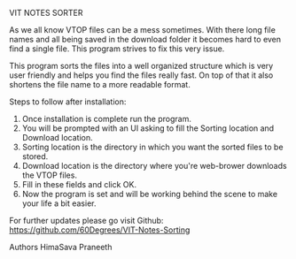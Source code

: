 VIT NOTES SORTER

As we all know VTOP files can be a mess sometimes. With there long file names and all being saved in the download folder it becomes hard to even find a single file. This program strives to fix this very issue.

This program sorts the files into a well organized structure which is very user friendly and helps you find the files really fast. On top of that it also shortens the file name to a more readable format.

Steps to follow after installation:
1. Once installation is complete run the program.
2. You will be prompted with an UI asking to fill the Sorting location and Download location.
3. Sorting location is the directory in which you want the sorted files to be stored.
4. Download location is the directory where you're web-brower downloads the VTOP files.
5. Fill in these fields and click OK.
6. Now the program is set and will be working behind the scene to make your life a bit easier.

For further updates please go visit Github: https://github.com/60Degrees/VIT-Notes-Sorting

Authors
HimaSava
Praneeth
